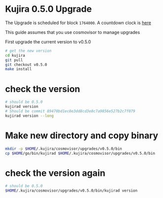 # Kujira 0.5.0 Upgrade

The Upgrade is scheduled for block `1764000`. A countdown clock is [here](?)

This guide assumes that you use cosmovisor to manage upgrades

First upgrade the current version to v0.5.0

```bash
# get the new version
cd kujira
git pull
git checkout v0.5.0
make install
```

# check the version

```bash
# should be 0.5.0
kujirad version
# Should be commit 89470bd1ec8e3dd8cd3e8c7a9856e527b2c7f079
kujirad version --long
```

# Make new directory and copy binary

```bash
mkdir -p $HOME/.kujira/cosmovisor/upgrades/v0.5.0/bin
cp $HOME/go/bin/kujirad $HOME/.kujira/cosmovisor/upgrades/v0.5.0/bin
```

# check the version again

```bash
# should be 0.5.0
$HOME/.kujira/cosmovisor/upgrades/v0.5.0/bin/kujirad version
```

